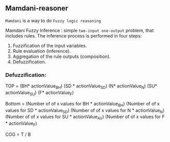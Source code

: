 ## Mamdani-reasoner

 `Mamdani` is a way to do `Fuzzy logic reasoning`

 Mamdani Fuzzy Inference : simple `two-input one-output` problem, that includes rules.
 The inference process is performed in four steps:
 1. Fuzzification of the input variables.
 2. Rule evaluation (inference).
 3. Aggregation of the rule outputs (composition).
 4. Defuzzification.


### Defuzzification:

 TOP = (BH* actionValue<sub>BH</sub>)  (SD * actionValue<sub>SD</sub>)  (N* actionValue<sub>N</sub>)  (SU* actionValue<sub>SU</sub>)  (F* actionValue<sub>F</sub>)

 Bottom = (Number of of x values for BH * actionValue<sub>BH</sub>)  (Number of of x values for SD * actionValue<sub>SD</sub>)  (Number of of x values for N * actionValue<sub>N</sub>)  (Number of of x values for SU * actionValue<sub>AV</sub>)  (Number of of x values for F * actionValue<sub>F</sub>)


 COG = T / B

